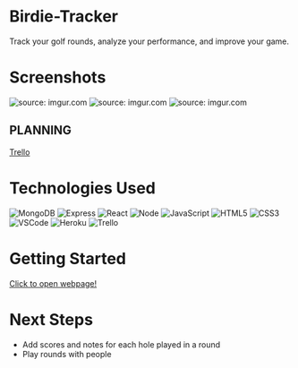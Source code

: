 # Birdie-Tracker
Track your golf rounds, analyze your performance, and improve your game.


# Screenshots

<img src="https://i.imgur.com/lfriLvP.png" title="source: imgur.com" />
<img src="https://i.imgur.com/mqjRP2M.png" title="source: imgur.com" />
<img src="https://i.imgur.com/Phv2NHy.png" title="source: imgur.com" />


## PLANNING

[Trello](https://trello.com/b/oycUG7Pg/mern-golf)
<br>

# Technologies Used

  ![MongoDB](https://img.shields.io/badge/-MongoDB-05122A?style=flat&logo=mongodb)
  ![Express](https://img.shields.io/badge/-Express-05122A?style=flat&logo=express)
  ![React](https://img.shields.io/badge/-React-05122A?style=flat&logo=react)
  ![Node](https://img.shields.io/badge/-Node.js-05122A?style=flat&logo=node.js)
  ![JavaScript](https://img.shields.io/badge/JavaScript-blue?logo=javascript)
  ![HTML5](https://img.shields.io/badge/-HTML5-05122A?style=flat&logo=html5)
  ![CSS3](https://img.shields.io/badge/-CSS-05122A?style=flat&logo=css3)
  ![VSCode](https://img.shields.io/badge/-VS_Code-05122A?style=flat&logo=visualstudio)
  ![Heroku](https://img.shields.io/badge/-Heroku-05122A?style=flat&logo=heroku)
  ![Trello](https://img.shields.io/badge/-Trello-05122A?style=flat&logo=trello)
  

# Getting Started

[Click to open webpage!](https://birdie-tracker-219-eee675de01e9.herokuapp.com/)

# Next Steps

- Add scores and notes for each hole played in a round
- Play rounds with people
